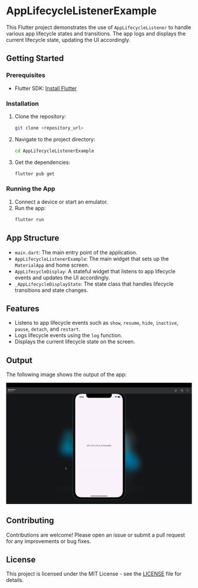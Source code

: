 # AppLifecycleListenerExample

This Flutter project demonstrates the use of `AppLifecycleListener` to handle various app lifecycle states and transitions. The app logs and displays the current lifecycle state, updating the UI accordingly.

## Getting Started

### Prerequisites

- Flutter SDK: [Install Flutter](https://flutter.dev/docs/get-started/install)

### Installation

1. Clone the repository:
    ```sh
    git clone <repository_url>
    ```
2. Navigate to the project directory:
    ```sh
    cd AppLifecycleListenerExample
    ```
3. Get the dependencies:
    ```sh
    flutter pub get
    ```

### Running the App

1. Connect a device or start an emulator.
2. Run the app:
    ```sh
    flutter run
    ```

## App Structure

- `main.dart`: The main entry point of the application.
- `AppLifecycleListenerExample`: The main widget that sets up the `MaterialApp` and home screen.
- `AppLifecycleDisplay`: A stateful widget that listens to app lifecycle events and updates the UI accordingly.
- `_AppLifecycleDisplayState`: The state class that handles lifecycle transitions and state changes.

## Features

- Listens to app lifecycle events such as `show`, `resume`, `hide`, `inactive`, `pause`, `detach`, and `restart`.
- Logs lifecycle events using the `log` function.
- Displays the current lifecycle state on the screen.

## Output

The following image shows the output of the app:

![App Output](output/output.gif)

## Contributing

Contributions are welcome! Please open an issue or submit a pull request for any improvements or bug fixes.

## License

This project is licensed under the MIT License - see the [LICENSE](LICENSE) file for details.
